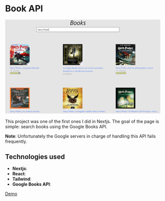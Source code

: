 # Book API
![Image](book_cap.PNG)

This project was one of the first ones I did in Nextjs. The goal of the page is simple: search books using the Google Books API.

**Note**: Unfortunately the Google servers in charge of handling this API fails frequently.

## Technologies used

- **Nextjs**: 
- **React**: 
- **Tailwind**: 
- **Google Books API**:

<a href="" target="_blank">Demo</a>

